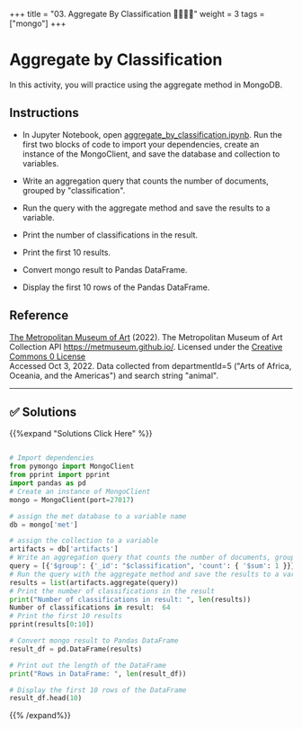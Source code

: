 +++
title = "03. Aggregate By Classification 👩‍🎓👨‍🎓"
weight = 3
tags = ["mongo"] 
+++

# Aggregate by Classification

In this activity, you will practice using the aggregate method in MongoDB.

## Instructions

* In Jupyter Notebook, open [aggregate_by_classification.ipynb](Unsolved/aggregate_by_classification.ipynb). Run the first two blocks of code to import your dependencies, create an instance of the MongoClient, and save the database and collection to variables.

* Write an aggregation query that counts the number of documents, grouped by "classification".

* Run the query with the aggregate method and save the results to a variable.

* Print the number of classifications in the result.

* Print the first 10 results.

* Convert mongo result to Pandas DataFrame.

* Display the first 10 rows of the Pandas DataFrame.

## Reference

[The Metropolitan Museum of Art](https://www.metmuseum.org/) (2022). The Metropolitan Museum of Art Collection API https://metmuseum.github.io/. Licensed under the [Creative Commons 0 License](https://creativecommons.org/publicdomain/zero/1.0/)<br />
Accessed Oct 3, 2022. Data collected from departmentId=5 ("Arts of Africa, Oceania, and the Americas") and search string "animal".

---

## ✅ Solutions
{{%expand "Solutions Click Here" %}}
```python

# Import dependencies
from pymongo import MongoClient
from pprint import pprint
import pandas as pd
# Create an instance of MongoClient
mongo = MongoClient(port=27017)

# assign the met database to a variable name
db = mongo['met']

# assign the collection to a variable
artifacts = db['artifacts']
# Write an aggregation query that counts the number of documents, grouped by "classification"
query = [{'$group': {'_id': "$classification", 'count': { '$sum': 1 }}}]
# Run the query with the aggregate method and save the results to a variable
results = list(artifacts.aggregate(query))
# Print the number of classifications in the result
print("Number of classifications in result: ", len(results))
Number of classifications in result:  64
# Print the first 10 results
pprint(results[0:10])

# Convert mongo result to Pandas DataFrame
result_df = pd.DataFrame(results)

# Print out the length of the DataFrame
print("Rows in DataFrame: ", len(result_df))

# Display the first 10 rows of the DataFrame
result_df.head(10)
```
{{% /expand%}}